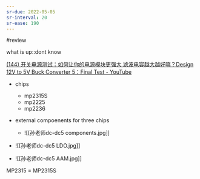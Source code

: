 ```yaml
---
sr-due: 2022-05-05
sr-interval: 20
sr-ease: 190
---
```


#review

what is up::dont know
<!--SR:!2022-07-04,80,280-->

[(144) 开关电源测试：如何让你的电源模块更强大 滤波电容越大越好嘛？Design 12V to 5V Buck Converter 5：Final Test - YouTube](https://www.youtube.com/watch?v=g-vXXM3pA3I&list=PLBpCr1fi_kFbyh0TMSjQk9jeb3ThH9svX&index=5)

- chips
	- mp2315S
	- mp2225
	- mp2236
- external compoenents for three chips
	- ![[孙老师dc-dc5 components.jpg]]	

- ![[孙老师dc-dc5 LDO.jpg]]
- ![[孙老师dc-dc5 AAM.jpg]]

MP2315 = MP2315S